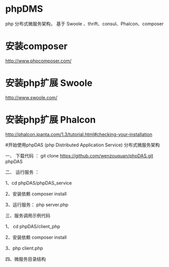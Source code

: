 # phpDMS

php 分布式微服务架构， 基于 Swoole 、thrift、consul、Phalcon、composer


# 安装composer 

http://www.phpcomposer.com/


# 安装php扩展 Swoole

http://www.swoole.com/


# 安装php扩展 Phalcon 

http://phalcon.ipanta.com/1.3/tutorial.html#checking-your-installation


#开始使用phpDAS (php Distributed Application Service) 分布式微服务架构

一、 下载代码 ： git clone https://github.com/wenzouquan/phpDAS.git phpDAS


二、 运行服务 ： 

1、cd phpDAS/phpDAS_service 

2、安装依赖 composer install

3、运行服务： php server.php 



三、服务调用示例代码

1、 cd phpDAS/client_php 

2、安装依赖 composer install

3、php client.php


四、微服务目录结构
